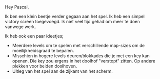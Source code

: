 Hey Pascal, 

Ik ben een klein beetje verder gegaan aan het spel. Ik heb een simpel victory screen toegevoegd. Ik niet veel tijd gehad om meer te doen vanwege werk.


Ik heb ook een paar ideetjes; 

- Meerdere levels om te spelen met verschillende map-sizes om de moeilijkheidsgraad te bepalen. 
- Misschien in hogere levels deuren/blokkades die je met een key kan openen. Die key zou ergens in het doolhof "verstopt" zitten. Op andere plekken voor beiden doolhoven.
- Uitleg van het spel aan de zijkant van het scherm.
